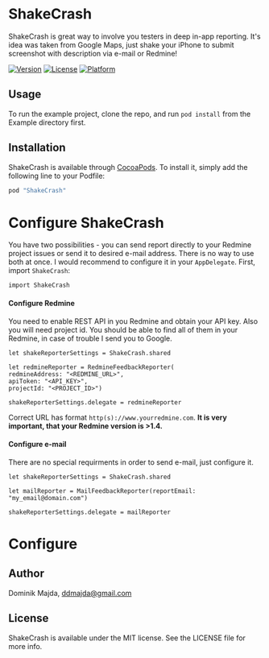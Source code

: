 # ShakeCrash

ShakeCrash is great way to involve you testers in deep in-app reporting. It's idea was taken from Google Maps, just shake your iPhone to submit screenshot with description via e-mail or Redmine!

[![Version](https://img.shields.io/cocoapods/v/ShakeCrash.svg?style=flat)](http://cocoapods.org/pods/ShakeCrash)
[![License](https://img.shields.io/cocoapods/l/ShakeCrash.svg?style=flat)](http://cocoapods.org/pods/ShakeCrash)
[![Platform](https://img.shields.io/cocoapods/p/ShakeCrash.svg?style=flat)](http://cocoapods.org/pods/ShakeCrash)

## Usage

To run the example project, clone the repo, and run `pod install` from the Example directory first.

## Installation

ShakeCrash is available through [CocoaPods](http://cocoapods.org). To install
it, simply add the following line to your Podfile:

```ruby
pod "ShakeCrash"
```

# Configure ShakeCrash

You have two possibilities - you can send report directly to your Redmine project issues or send it to desired e-mail address. There is no way to use both at once.
I would recommend to configure it in your `AppDelegate`. First, import `ShakeCrash`:
```
import ShakeCrash
```

#### Configure Redmine

You need to enable REST API in you Redmine and obtain your API key. Also you will need project id. You should be able to find all of them in your Redmine, in case of trouble I send you to Google.
```
let shakeReporterSettings = ShakeCrash.shared

let redmineReporter = RedmineFeedbackReporter(
redmineAddress: "<REDMINE_URL>",
apiToken: "<API_KEY>",
projectId: "<PROJECT_ID>")

shakeReporterSettings.delegate = redmineReporter
```

Correct URL has format `http(s)://www.yourredmine.com`.
**It is very important, that your Redmine version is >1.4.**

#### Configure e-mail

There are no special requirments in order to send e-mail, just configure it.
```
let shakeReporterSettings = ShakeCrash.shared

let mailReporter = MailFeedbackReporter(reportEmail: "my_email@domain.com")

shakeReporterSettings.delegate = mailReporter
```
# Configure


## Author

Dominik Majda, ddmajda@gmail.com

## License

ShakeCrash is available under the MIT license. See the LICENSE file for more info.

